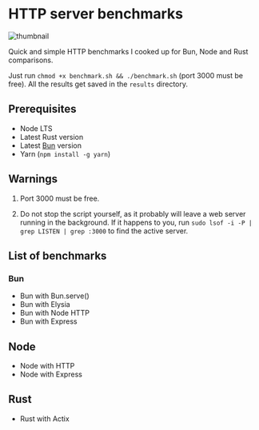 # HTTP server benchmarks

![thumbnail](https://share.exerra.xyz/SnNKTVP.png)

Quick and simple HTTP benchmarks I cooked up for Bun, Node and Rust comparisons.

Just run `chmod +x benchmark.sh && ./benchmark.sh` (port 3000 must be free). All the results get saved in the `results` directory.

## Prerequisites

- Node LTS
- Latest Rust version
- Latest [Bun](https://bun.sh) version
- Yarn (`npm install -g yarn`)

## Warnings

1. Port 3000 must be free.

2. Do not stop the script yourself, as it probably will leave a web server running in the background. If it happens to you, run `sudo lsof -i -P | grep LISTEN | grep :3000` to find the active server.

## List of benchmarks

### Bun

- Bun with Bun.serve()
- Bun with Elysia
- Bun with Node HTTP
- Bun with Express

## Node

- Node with HTTP
- Node with Express

## Rust

- Rust with Actix